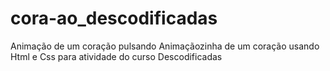 # cora-ao_descodificadas
Animação de um coração pulsando
Animaçãozinha de um coração usando Html e Css para atividade do curso Descodificadas
